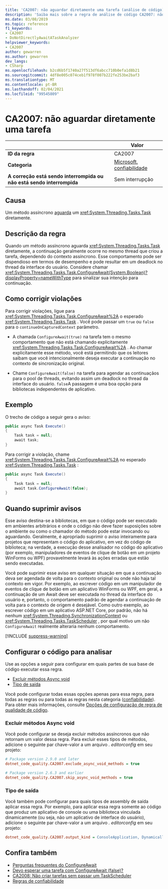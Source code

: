 ```yaml
---
title: 'CA2007: não aguardar diretamente uma tarefa (análise de código)'
description: 'Saiba mais sobre a regra de análise de código CA2007: não aguardar diretamente uma tarefa'
ms.date: 03/08/2019
ms.topic: reference
f1_keywords:
- CA2007
- DoNotDirectlyAwaitATaskAnalyzer
helpviewer_keywords:
- CA2007
author: gewarren
ms.author: gewarren
dev_langs:
- CSharp
ms.openlocfilehash: b2cd6b5f1740a27f513df6abcc710b0efa1d8b21
ms.sourcegitcommit: 4df8e005c074ceb1f978f007b222fe253be2baf3
ms.translationtype: MT
ms.contentlocale: pt-BR
ms.lasthandoff: 02/04/2021
ms.locfileid: "99545809"
---
```

# <a name="ca2007-do-not-directly-await-a-task"></a>CA2007: não aguardar diretamente uma tarefa

| | Valor |
|-|-|
| **ID da regra** |CA2007|
| **Categoria** |[Microsoft. confiabilidade](reliability-warnings.md)|
| **A correção está sendo interrompida ou não está sendo interrompida** |Sem interrupção|

## <a name="cause"></a>Causa

Um método assíncrono [aguarda](../../../csharp/language-reference/operators/await.md) um <xref:System.Threading.Tasks.Task> diretamente.

## <a name="rule-description"></a>Descrição da regra

Quando um método assíncrono aguarda <xref:System.Threading.Tasks.Task> diretamente, a continuação geralmente ocorre no mesmo thread que criou a tarefa, dependendo do contexto assíncrono. Esse comportamento pode ser dispendioso em termos de desempenho e pode resultar em um deadlock no thread da interface do usuário. Considere chamar <xref:System.Threading.Tasks.Task.ConfigureAwait(System.Boolean)?displayProperty=nameWithType> para sinalizar sua intenção para continuação.

## <a name="how-to-fix-violations"></a>Como corrigir violações

Para corrigir violações, ligue para <xref:System.Threading.Tasks.Task.ConfigureAwait%2A> o esperado <xref:System.Threading.Tasks.Task> . Você pode passar um `true` ou `false` para o `continueOnCapturedContext` parâmetro.

- A chamada `ConfigureAwait(true)` na tarefa tem o mesmo comportamento que não está chamando explicitamente <xref:System.Threading.Tasks.Task.ConfigureAwait%2A> . Ao chamar explicitamente esse método, você está permitindo que os leitores saibam que você intencionalmente deseja executar a continuação no contexto de sincronização original.

- Chame `ConfigureAwait(false)` na tarefa para agendar as continuaçãos para o pool de threads, evitando assim um deadlock no thread da interface do usuário. `false`A passagem é uma boa opção para bibliotecas independentes de aplicativo.

## <a name="example"></a>Exemplo

O trecho de código a seguir gera o aviso:

```csharp
public async Task Execute()
{
    Task task = null;
    await task;
}
```

Para corrigir a violação, chame <xref:System.Threading.Tasks.Task.ConfigureAwait%2A> no esperado <xref:System.Threading.Tasks.Task> :

```csharp
public async Task Execute()
{
    Task task = null;
    await task.ConfigureAwait(false);
}
```

## <a name="when-to-suppress-warnings"></a>Quando suprimir avisos

Esse aviso destina-se a bibliotecas, em que o código pode ser executado em ambientes arbitrários e onde o código não deve fazer suposições sobre o ambiente ou como o chamador do método pode estar invocando ou aguardando. Geralmente, é apropriado suprimir o aviso inteiramente para projetos que representam o código do aplicativo, em vez do código de biblioteca; na verdade, a execução desse analisador no código do aplicativo (por exemplo, manipuladores de eventos de clique de botão em um projeto WinForms ou WPF) provavelmente levará às ações erradas que estão sendo executadas.

Você pode suprimir esse aviso em qualquer situação em que a continuação deva ser agendada de volta para o contexto original ou onde não haja tal contexto em vigor. Por exemplo, ao escrever código em um manipulador de eventos de clique de botão em um aplicativo WinForms ou WPF, em geral, a continuação de um Await deve ser executada no thread da interface do usuário e, portanto, o comportamento padrão de agendar a continuação de volta para o contexto de origem é desejável. Como outro exemplo, ao escrever código em um aplicativo ASP.NET Core, por padrão, não há nenhum <xref:System.Threading.SynchronizationContext> ou <xref:System.Threading.Tasks.TaskScheduler> , por qual motivo um não `ConfigureAwait` realmente alteraria nenhum comportamento.

[!INCLUDE [suppress-warning](../../../../includes/code-analysis/suppress-warning.md)]

## <a name="configure-code-to-analyze"></a>Configurar o código para analisar

Use as opções a seguir para configurar em quais partes de sua base de código executar essa regra.

- [Excluir métodos Async void](#exclude-async-void-methods)
- [Tipo de saída](#output-kind)

Você pode configurar todas essas opções apenas para essa regra, para todas as regras ou para todas as regras nesta categoria ([confiabilidade](reliability-warnings.md)). Para obter mais informações, consulte [Opções de configuração de regra de qualidade de código](../code-quality-rule-options.md).

### <a name="exclude-async-void-methods"></a>Excluir métodos Async void

Você pode configurar se deseja excluir métodos assíncronos que não retornam um valor dessa regra. Para excluir esses tipos de métodos, adicione o seguinte par chave-valor a um arquivo *. editorconfig* em seu projeto:

```ini
# Package version 2.9.0 and later
dotnet_code_quality.CA2007.exclude_async_void_methods = true

# Package version 2.6.3 and earlier
dotnet_code_quality.CA2007.skip_async_void_methods = true
```

### <a name="output-kind"></a>Tipo de saída

Você também pode configurar para quais tipos de assembly de saída aplicar essa regra. Por exemplo, para aplicar essa regra somente ao código que produz um aplicativo de console ou uma biblioteca vinculada dinamicamente (ou seja, não um aplicativo de interface do usuário), adicione o seguinte par chave-valor a um arquivo *. editorconfig* em seu projeto:

```ini
dotnet_code_quality.CA2007.output_kind = ConsoleApplication, DynamicallyLinkedLibrary
```

## <a name="see-also"></a>Confira também

- [Perguntas frequentes do ConfigureAwait](https://devblogs.microsoft.com/dotnet/configureawait-faq/)
- [Devo esperar uma tarefa com ConfigureAwait (false)?](https://github.com/Microsoft/vs-threading/blob/master/doc/cookbook_vs.md#should-i-await-a-task-with-configureawaitfalse)
- [CA2008: Não criar tarefas sem passar um TaskScheduler](ca2008.md)
- [Regras de confiabilidade](reliability-warnings.md)
